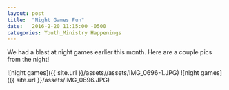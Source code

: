 ```yaml
---
layout: post
title:  "Night Games Fun"
date:   2016-2-20 11:15:00 -0500
categories: Youth_Ministry Happenings
---
```


We had a blast at night games earlier this month. Here are a couple pics from the night!

![night games]({{ site.url }}/assets//assets/IMG_0696-1.JPG)
![night games]({{ site.url }}/assets/IMG_0696.JPG)